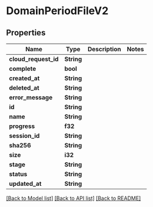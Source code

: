 # DomainPeriodFileV2

## Properties

Name | Type | Description | Notes
------------ | ------------- | ------------- | -------------
**cloud_request_id** | **String** |  |
**complete** | **bool** |  |
**created_at** | **String** |  |
**deleted_at** | **String** |  |
**error_message** | **String** |  |
**id** | **String** |  |
**name** | **String** |  |
**progress** | **f32** |  |
**session_id** | **String** |  |
**sha256** | **String** |  |
**size** | **i32** |  |
**stage** | **String** |  |
**status** | **String** |  |
**updated_at** | **String** |  |

[[Back to Model list]](./README.md#documentation-for-models) [[Back to API list]](./README.md#documentation-for-api-endpoints) [[Back to README]](../README.md)
